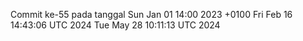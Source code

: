 Commit ke-55 pada tanggal Sun Jan 01 14:00 2023 +0100
Fri Feb 16 14:43:06 UTC 2024
Tue May 28 10:11:13 UTC 2024
